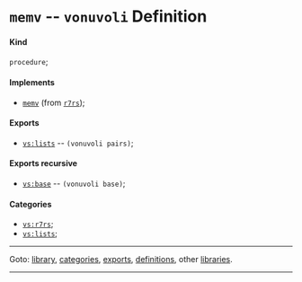 

<a id='definition__vonuvoli__memv'></a>

# `memv` -- `vonuvoli` Definition


<a id='definition__vonuvoli__memv__kind'></a>

#### Kind

`procedure`;


<a id='definition__vonuvoli__memv__implements'></a>

#### Implements

 * [`memv`](../../r7rs/definitions/memv.md#definition__r7rs__memv) (from [`r7rs`](../../r7rs/_index.md#library__r7rs));


<a id='definition__vonuvoli__memv__exports'></a>

#### Exports

 * [`vs:lists`](../../vonuvoli/exports/vs_3a_lists.md#export__vonuvoli__vs_3a_lists) -- `(vonuvoli pairs)`;


<a id='definition__vonuvoli__memv__exports-recursive'></a>

#### Exports recursive

 * [`vs:base`](../../vonuvoli/exports/vs_3a_base.md#export__vonuvoli__vs_3a_base) -- `(vonuvoli base)`;


<a id='definition__vonuvoli__memv__categories'></a>

#### Categories

 * [`vs:r7rs`](../../vonuvoli/categories/vs_3a_r7rs.md#category__vonuvoli__vs_3a_r7rs);
 * [`vs:lists`](../../vonuvoli/categories/vs_3a_lists.md#category__vonuvoli__vs_3a_lists);

----

Goto: [library](../../vonuvoli/_index.md#library__vonuvoli), [categories](../../vonuvoli/categories/_index.md#toc__vonuvoli__categories), [exports](../../vonuvoli/exports/_index.md#toc__vonuvoli__exports), [definitions](../../vonuvoli/definitions/_index.md#toc__vonuvoli__definitions), other [libraries](../../_libraries.md#toc__libraries).

----

